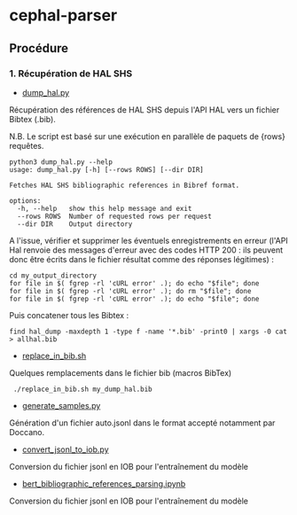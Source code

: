 # cephal-parser

## Procédure

### 1. Récupération de HAL SHS

* [dump_hal.py](dump_hal.py)

Récupération des références de HAL SHS depuis l'API HAL vers un fichier Bibtex (.bib).

N.B. Le script est basé sur une exécution en parallèle de paquets de {rows} requêtes.

```shell
python3 dump_hal.py --help
usage: dump_hal.py [-h] [--rows ROWS] [--dir DIR]

Fetches HAL SHS bibliographic references in Bibref format.

options:
  -h, --help   show this help message and exit
  --rows ROWS  Number of requested rows per request
  --dir DIR    Output directory
```

A l'issue, vérifier et supprimer les éventuels enregistrements en erreur (l'API Hal renvoie des messages d'erreur avec
des codes HTTP 200 : ils peuvent donc être écrits dans le fichier résultat comme des réponses légitimes) :

```shell
cd my_output_directory
for file in $( fgrep -rl 'cURL error' .); do echo "$file"; done
for file in $( fgrep -rl 'cURL error' .); do rm "$file"; done
for file in $( fgrep -rl 'cURL error' .); do echo "$file"; done
```

Puis concatener tous les Bibtex :

```shell
find hal_dump -maxdepth 1 -type f -name '*.bib' -print0 | xargs -0 cat > allhal.bib
```

* [replace_in_bib.sh](replace_in_bib.sh)

Quelques remplacements dans le fichier bib (macros BibTex)

```shell
 ./replace_in_bib.sh my_dump_hal.bib 
```

* [generate_samples.py](generate_samples.py)

Génération d'un fichier auto.jsonl dans le format accepté notamment par Doccano.

* [convert_jsonl_to_iob.py](convert_jsonl_to_iob.py)

Conversion du fichier jsonl en IOB pour l'entraînement du modèle

* [bert_bibliographic_references_parsing.ipynb](bert_bibliographic_references_parsing.ipynb)

Conversion du fichier jsonl en IOB pour l'entraînement du modèle


